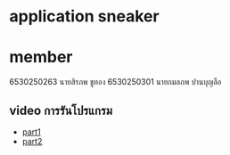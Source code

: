 # application sneaker

# member
6530250263 นายสิรภพ ชูทอง
6530250301 นายกมลภพ ปานบุญลือ

## video การรันโปรแกรม

- [part1](https://drive.google.com/file/d/1NVQM9uJ9zj2th3tKiX2ROFD_I36vjwV8/view?usp=sharing)
- [part2](https://drive.google.com/file/d/12E8kdj_oZbRMnXY654ukRsLJUEj-ewvX/view?usp=sharing)

